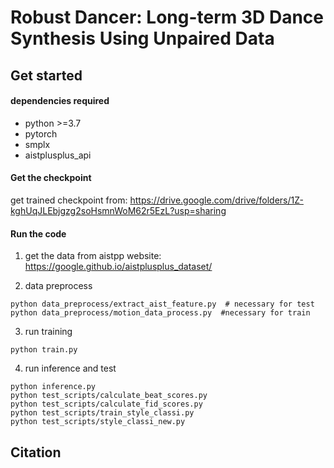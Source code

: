 # Robust Dancer: Long-term 3D Dance Synthesis Using Unpaired Data



## Get started

#### dependencies required

- python >=3.7
- pytorch 
- smplx
- aistplusplus_api

#### Get the checkpoint

get trained checkpoint from: https://drive.google.com/drive/folders/1Z-kghUqJLEbjgzg2soHsmnWoM62r5EzL?usp=sharing 

#### Run the code

1. get the data from aistpp website: https://google.github.io/aistplusplus_dataset/

2. data preprocess

```
python data_preprocess/extract_aist_feature.py  # necessary for test
python data_preprocess/motion_data_process.py  #necessary for train
```

3. run training

```
python train.py
```

4. run inference and test

```
python inference.py
python test_scripts/calculate_beat_scores.py
python test_scripts/calculate_fid_scores.py
python test_scripts/train_style_classi.py
python test_scripts/style_classi_new.py
```

## Citation